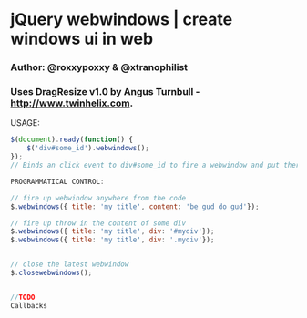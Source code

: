 # jQuery webwindows | create windows ui in web
### Author: @roxxypoxxy & @xtranophilist
### Uses DragResize v1.0 by Angus Turnbull - http://www.twinhelix.com.

USAGE: 
```javascript 
$(document).ready(function() {
    $('div#some_id').webwindows();
});
// Binds an click event to div#some_id to fire a webwindow and put there its inner html , webwindows's title is set by the title of div#some_id

PROGRAMMATICAL CONTROL:

// fire up webwindow anywhere from the code
$.webwindows({ title: 'my title', content: 'be gud do gud'});

// fire up throw in the content of some div
$.webwindows({ title: 'my title', div: '#mydiv'});
$.webwindows({ title: 'my title', div: '.mydiv'});


// close the latest webwindow
$.closewebwindows();


//TODO
Callbacks